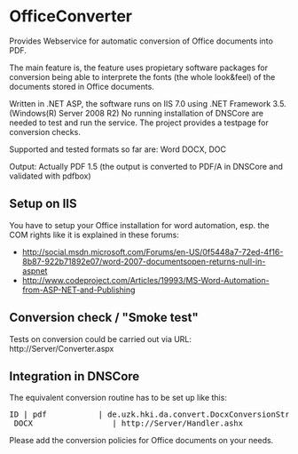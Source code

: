 OfficeConverter
===============

Provides Webservice for automatic conversion of Office documents into PDF. 

The main feature is, the feature uses propietary software packages for conversion being able to 
interprete the fonts (the whole look&feel) of the documents stored in Office documents. 

Written in .NET ASP, the software runs on IIS 7.0 using .NET Framework 3.5. (Windows(R) Server 2008 R2) No running installation of DNSCore are needed to test and run the service. The project provides a testpage for conversion checks.  

Supported and tested formats so far are: 
Word DOCX, DOC

Output: 
Actually PDF 1.5 (the output is converted to PDF/A in DNSCore and validated with pdfbox)

## Setup on IIS 

You have to setup your Office installation for word automation, esp. the COM rights like it is explained in these forums:
* http://social.msdn.microsoft.com/Forums/en-US/0f5448a7-72ed-4f16-8b87-922b71892e07/word-2007-documentsopen-returns-null-in-aspnet
* http://www.codeproject.com/Articles/19993/MS-Word-Automation-from-ASP-NET-and-Publishing

## Conversion check / "Smoke test"

Tests on conversion could be carried out via URL: http://Server/Converter.aspx 

## Integration in DNSCore 

The equivalent conversion routine has to be set up like this:
<pre>ID | pdf           | de.uzk.hki.da.convert.DocxConversionStrategy         | LZA
_DOCX                 | http://Server/Handler.ashx 
</pre>


Please add the conversion policies for Office documents on your needs. 
